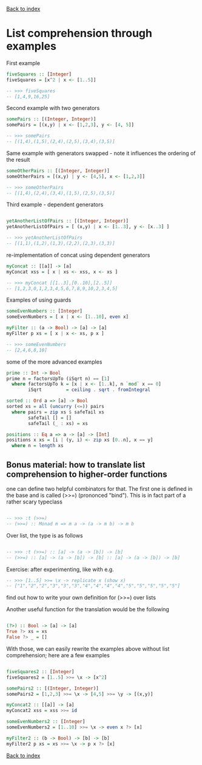 [Back to index](index.html)

# List comprehension through examples

First example
```haskell
fiveSquares :: [Integer]
fiveSquares = [x^2 | x <- [1..5]]

-- >>> fiveSquares
-- [1,4,9,16,25]

```
  Second example with two generators
```haskell
somePairs :: [(Integer, Integer)]
somePairs = [(x,y) | x <- [1,2,3], y <- [4, 5]]

-- >>> somePairs
-- [(1,4),(1,5),(2,4),(2,5),(3,4),(3,5)]

```
   Same example with generators swapped - note it influences the ordering of the
   result
```haskell
someOtherPairs :: [(Integer, Integer)]
someOtherPairs = [(x,y) | y <- [4,5], x <- [1,2,3]]

-- >>> someOtherPairs
-- [(1,4),(2,4),(3,4),(1,5),(2,5),(3,5)]

```
   Third example - dependent generators
```haskell

yetAnotherListOfPairs :: [(Integer, Integer)]
yetAnotherListOfPairs = [ (x,y) | x <- [1..3], y <- [x..3] ]

-- >>> yetAnotherListOfPairs
-- [(1,1),(1,2),(1,3),(2,2),(2,3),(3,3)]

```
   re-implementation of concat using dependent generators
```haskell
myConcat :: [[a]] -> [a]
myConcat xss = [ x | xs <- xss, x <- xs ]

-- >>> myConcat [[1..3],[0..10],[2..5]]
-- [1,2,3,0,1,2,3,4,5,6,7,8,9,10,2,3,4,5]

```
   Examples of using guards
```haskell
someEvenNumbers :: [Integer]
someEvenNumbers = [ x | x <- [1..10], even x]

myFilter :: (a -> Bool) -> [a] -> [a]
myFilter p xs = [ x | x <- xs, p x ]

-- >>> someEvenNumbers
-- [2,4,6,8,10]

```
   some of the more advanced examples
```haskell
prime :: Int -> Bool
prime n = factorsUpTo (iSqrt n) == [1]
  where factorsUpTo k = [x | x <- [1..k], n `mod` x == 0]
        iSqrt         = ceiling . sqrt . fromIntegral

sorted :: Ord a => [a] -> Bool
sorted xs = all (uncurry (<=)) pairs
  where pairs = zip xs $ safeTail xs
        safeTail [] = []
        safeTail (_ : xs) = xs

positions :: Eq a => a -> [a] -> [Int]
positions x xs = [i | (y, i) <- zip xs [0..n], x == y]
  where n = length xs


```
## Bonus material: how to translate list comprehension to higher-order functions

   one can define two helpful combinators for that. The first one is defined
   in the base and is called (>>=) (prononced "bind"). This is in fact part of
   a rather scary typeclass
```haskell

-- >>> :t (>>=)
-- (>>=) :: Monad m => m a -> (a -> m b) -> m b

```
 Over list, the type is as follows
```haskell

-- >>> :t (>>=) :: [a] -> (a -> [b]) -> [b]
-- (>>=) :: [a] -> (a -> [b]) -> [b] :: [a] -> (a -> [b]) -> [b]


```
   Exercise: after experimenting, like with e.g.
```haskell
-- >>> [1..5] >>= \x -> replicate x (show x) 
-- ["1","2","2","3","3","3","4","4","4","4","5","5","5","5","5"]

```
   find out how to write your own definition for (>>=) over lists

   Another useful function for the translation would be the following
```haskell

(?>) :: Bool -> [a] -> [a]
True ?> xs = xs
False ?> _ = []

```
   With those, we can easily rewrite the examples above without list
   comprehension; here are a few examples
```haskell

fiveSquares2 :: [Integer]
fiveSquares2 = [1..5] >>= \x -> [x^2]

somePairs2 :: [(Integer, Integer)]
somePairs2 = [1,2,3] >>= \x -> [4,5] >>= \y -> [(x,y)]

myConcat2 :: [[a]] -> [a]
myConcat2 xss = xss >>= id

someEvenNumbers2 :: [Integer]
someEvenNumbers2 = [1..10] >>= \x -> even x ?> [x]

myFilter2 :: (b -> Bool) -> [b] -> [b]
myFilter2 p xs = xs >>= \x -> p x ?> [x]
```
[Back to index](index.html)
